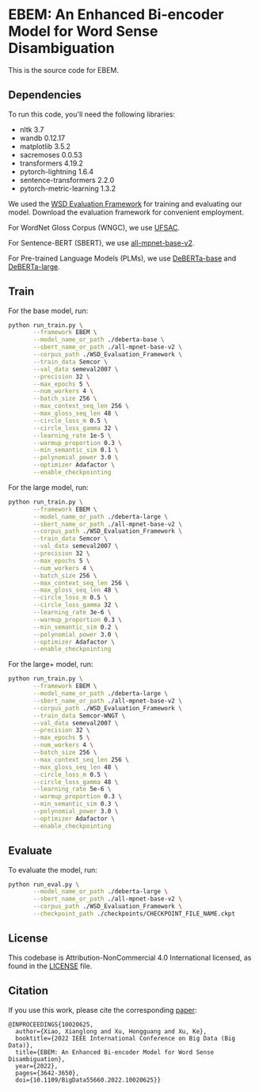 # EBEM: An Enhanced Bi-encoder Model for Word Sense Disambiguation
This is the source code for EBEM.

## Dependencies
To run this code, you'll need the following libraries:
* nltk 3.7
* wandb 0.12.17
* matplotlib 3.5.2
* sacremoses 0.0.53
* transformers 4.19.2
* pytorch-lightning 1.6.4
* sentence-transformers 2.2.0
* pytorch-metric-learning 1.3.2

We used the [WSD Evaluation Framework](http://lcl.uniroma1.it/wsdeval/) for training and evaluating our model. Download the evaluation framework for convenient employment.

For WordNet Gloss Corpus (WNGC), we use [UFSAC](https://github.com/getalp/UFSAC).

For Sentence-BERT (SBERT), we use [all-mpnet-base-v2](https://huggingface.co/sentence-transformers/all-mpnet-base-v2).

For Pre-trained Language Models (PLMs), we use [DeBERTa-base](https://huggingface.co/microsoft/deberta-base) and [DeBERTa-large](https://huggingface.co/microsoft/deberta-large).

## Train
For the base model, run:
```bash
python run_train.py \
       --framework EBEM \
       --model_name_or_path ./deberta-base \
       --sbert_name_or_path ./all-mpnet-base-v2 \
       --corpus_path ./WSD_Evaluation_Framework \
       --train_data Semcor \
       --val_data semeval2007 \
       --precision 32 \
       --max_epochs 5 \
       --num_workers 4 \
       --batch_size 256 \
       --max_context_seq_len 256 \
       --max_gloss_seq_len 48 \
       --circle_loss_m 0.5 \
       --circle_loss_gamma 32 \
       --learning_rate 1e-5 \
       --warmup_proportion 0.3 \
       --min_semantic_sim 0.1 \
       --polynomial_power 3.0 \
       --optimizer Adafactor \
       --enable_checkpointing 
```

For the large model, run:
```bash
python run_train.py \
       --framework EBEM \
       --model_name_or_path ./deberta-large \
       --sbert_name_or_path ./all-mpnet-base-v2 \
       --corpus_path ./WSD_Evaluation_Framework \
       --train_data Semcor \
       --val_data semeval2007 \
       --precision 32 \
       --max_epochs 5 \
       --num_workers 4 \
       --batch_size 256 \
       --max_context_seq_len 256 \
       --max_gloss_seq_len 48 \
       --circle_loss_m 0.5 \
       --circle_loss_gamma 32 \
       --learning_rate 3e-6 \
       --warmup_proportion 0.3 \
       --min_semantic_sim 0.2 \
       --polynomial_power 3.0 \
       --optimizer Adafactor \
       --enable_checkpointing 
```

For the large+ model, run:
```bash
python run_train.py \
       --framework EBEM \
       --model_name_or_path ./deberta-large \
       --sbert_name_or_path ./all-mpnet-base-v2 \
       --corpus_path ./WSD_Evaluation_Framework \
       --train_data Semcor-WNGT \
       --val_data semeval2007 \
       --precision 32 \
       --max_epochs 5 \
       --num_workers 4 \
       --batch_size 256 \
       --max_context_seq_len 256 \
       --max_gloss_seq_len 48 \
       --circle_loss_m 0.5 \
       --circle_loss_gamma 48 \
       --learning_rate 5e-6 \
       --warmup_proportion 0.3 \
       --min_semantic_sim 0.3 \
       --polynomial_power 3.0 \
       --optimizer Adafactor \
       --enable_checkpointing 
```

## Evaluate
To evaluate the model, run:
```bash
python run_eval.py \
       --model_name_or_path ./deberta-large \
       --sbert_name_or_path ./all-mpnet-base-v2 \
       --corpus_path ./WSD_Evaluation_Framework \
       --checkpoint_path ./checkpoints/CHECKPOINT_FILE_NAME.ckpt
```

## License
This codebase is Attribution-NonCommercial 4.0 International licensed, as found in the [LICENSE](https://github.com/ABERTer/EBEM/blob/main/LICENSE) file.

## Citation
If you use this work, please cite the corresponding [paper](https://ieeexplore.ieee.org/document/10020625): 
```
@INPROCEEDINGS{10020625,
  author={Xiao, Xianglong and Xu, Hongguang and Xu, Ke},
  booktitle={2022 IEEE International Conference on Big Data (Big Data)}, 
  title={EBEM: An Enhanced Bi-encoder Model for Word Sense Disambiguation}, 
  year={2022},
  pages={3642-3650},
  doi={10.1109/BigData55660.2022.10020625}}
```
